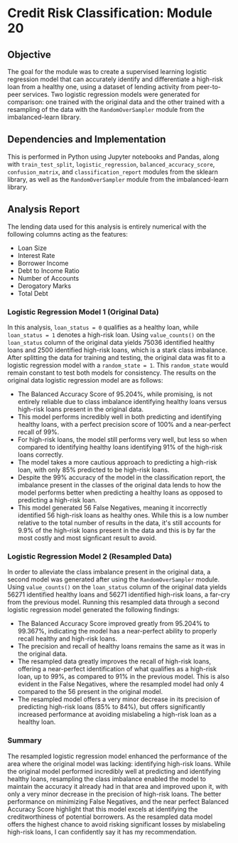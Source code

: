 # Credit Risk Classification: Module 20

## Objective

The goal for the module was to create a supervised learning logistic regression model that can accurately identify and differentiate a high-risk loan from a healthy one, using a dataset of lending activity from peer-to-peer services. Two logistic regression models were generated for comparison: one trained with the original data and the other trained with a resampling of the data with the `RandomOverSampler` module from the imbalanced-learn library.

## Dependencies and Implementation
This is performed in Python using Jupyter notebooks and Pandas, along with `train_test_split`, `logistic_regression`, `balanced_accuracy_score`, `confusion_matrix`, and `classification_report` modules from the sklearn library, as well as the `RandomOverSampler` module from the imbalanced-learn library.

## Analysis Report

The lending data used for this analysis is entirely numerical with the following columns acting as the features:
- Loan Size
- Interest Rate
- Borrower Income
- Debt to Income Ratio
- Number of Accounts
- Derogatory Marks
- Total Debt

### Logistic Regression Model 1 (Original Data)
In this analysis, `loan_status = 0` qualifies as a healthy loan, while `loan_status = 1` denotes a high-risk loan. Using `value_counts()` on the `loan_status` column of the original data yields 75036 identified healthy loans and 2500 identified high-risk loans, which is a stark class imbalance. After splitting the data for training and testing, the original data was fit to a logistic regression model with a `random_state = 1`. This `random_state` would remain constant to test both models for consistency. The results on the original data logistic regression model are as follows:

- The Balanced Accuracy Score of 95.204%, while promising, is not entirely reliable due to class imbalance identifying healthy loans versus high-risk loans present in the original data.
- This model performs incredibly well in both predicting and identifying healthy loans, with a perfect precision score of 100% and a near-perfect recall of 99%.
- For high-risk loans, the model still performs very well, but less so when compared to identifying healthy loans identifying 91% of the high-risk loans correctly.
- The model takes a more cautious approach to predicting a high-risk loan, with only 85% predicted to be high-risk loans.
- Despite the 99% accuracy of the model in the classification report, the imbalance present in the classes of the original data lends to how the model performs better when predicting a healthy loans as opposed to predicting a high-risk loan.
- This model generated 56 False Negatives, meaning it incorrectly identified 56 high-risk loans as healthy ones. While this is a low number relative to the total number of results in the data, it's still accounts for 9.9% of the high-risk loans present in the data and this is by far the most costly and most signficant result to avoid.   

### Logistic Regression Model 2 (Resampled Data)
In order to alleviate the class imbalance present in the original data, a second model was generated after using the `RandomOverSampler` module. Using `value_counts()` on the `loan_status` column of the original data yields 56271 identified healthy loans and 56271 identified high-risk loans, a far-cry from the previous model. Running this resampled data through a second logistic regression model generated the following findings:

- The Balanced Accuracy Score improved greatly from 95.204% to 99.367%, indicating the model has a near-perfect ability to properly recall healthy and high-risk loans.
- The precision and recall of healthy loans remains the same as it was in the original data.
- The resampled data greatly improves the recall of high-risk loans, offering a near-perfect identification of what qualifies as a high-risk loan, up to 99%, as compared to 91% in the previous model. This is also evident in the False Negatives, where the resampled model had only 4 compared to the 56 present in the original model.
- The resampled model offers a very minor decrease in its precision of predicting high-risk loans (85% to 84%), but offers significantly increased performance at avoiding mislabeling a high-risk loan as a healthy loan.

### Summary

The resampled logistic regression model enhanced the performance of the area where the original model was lacking: identifying high-risk loans. While the original model performed incredibly well at predicting and identifying healthy loans, resampling the class imbalance enabled the model to maintain the accuracy it already had in that area and improved upon it, with only a very minor decrease in the precision of high-risk loans. The better performance on minimizing False Negatives, and the near perfect Balanced Accuracy Score highlight that this model excels at identifying the creditworthiness of potential borrowers. As the resampled data model offers the highest chance to avoid risking significant losses by mislabeling high-risk loans, I can confidently say it has my recommendation.
